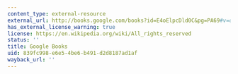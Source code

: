 ```yaml
---
content_type: external-resource
external_url: http://books.google.com/books?id=E4oElpcDld0C&pg=PA69#v=onepage
has_external_license_warning: true
license: https://en.wikipedia.org/wiki/All_rights_reserved
status: ''
title: Google Books
uid: 839fc998-e6e5-4be6-b491-d2d8187ad1af
wayback_url: ''
---
```

